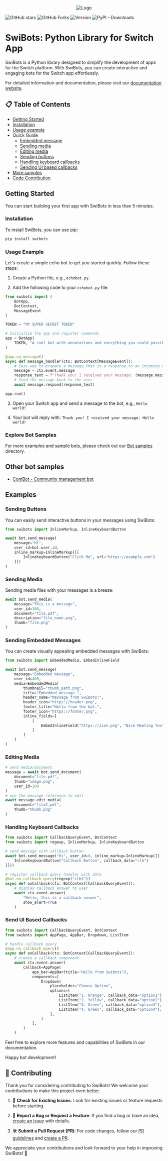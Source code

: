 <p align="center">
  <img src="https://raw.githubusercontent.com/switchcollab/Switch-Bots-Python-Library/main/docs/static/img/switch-logo.png" alt="Logo">
</p>

![GitHub stars](https://img.shields.io/github/stars/switchcollab/Switch-Bots-Python-Library)
![GitHub Forks](https://img.shields.io/github/forks/switchcollab/Switch-Bots-Python-Library)
![Version](https://img.shields.io/badge/version-1.4.25-red.svg)
![PyPI - Downloads](https://img.shields.io/pypi/dm/swibots)

# SwiBots: Python Library for Switch App

SwiBots is a Python library designed to simplify the development of apps for the
Switch platform. With SwiBots, you can create interactive and engaging bots for
the Switch app effortlessly.

For detailed information and documentation, please visit our
[documentation website](https://switchcollab.github.io/Switch-Bots-Python-Library).

## 📋 Table of Contents

- [Getting Started](#getting-started)
- [Installation](#installation)
- [Usage example](#usage-example)
- Quick Guide
  - [Embedded message](#sending-embedded-messages)
  - [Sending media](#sending-media)
  - [Editing media](#editing-media)
  - [Sending buttons](#sending-buttons)
  - [Handling keyboard callbacks](#handling-keyboard-callbacks)
  - [Sending UI based callbacks](#send-ui-based-callbacks)
- [More samples](#explore-bot-samples)
- [Code Contribution](#🚀-contributing)

## Getting Started

You can start building your first app with SwiBots in less than 5 minutes.

### Installation

To install SwiBots, you can use pip:

```bash
pip install swibots
```

### Usage Example

Let's create a simple echo bot to get you started quickly. Follow these steps:

1. Create a Python file, e.g., `echobot.py`.

2. Add the following code to your `echobot.py` file:

```python
from swibots import (
    BotApp,
    BotContext,
    MessageEvent
)

TOKEN = "MY SUPER SECRET TOKEN"

# Initialize the app and register commands
app = BotApp(
    TOKEN, "A cool bot with annotations and everything you could possibly want :)"
)

@app.on_message()
async def message_handler(ctx: BotContext[MessageEvent]):
    # Easy way to prepare a message that is a response to an incoming message
    message = ctx.event.message
    response_text = f"Thank you! I received your message: {message.message}"
    # Send the message back to the user
    await message.respond(response_text)

app.run()
```

3. Open your Switch app and send a message to the bot, e.g., `Hello world!`

4. Your bot will reply with: `Thank you! I received your message: Hello world!`

### Explore Bot Samples

For more examples and sample bots, please check out our [Bot samples](./samples)
directory.

## Other bot samples

- [ComBot - Community management bot](https://github.com/New-dev0/Combot)

## Examples

### Sending Buttons

You can easily send interactive buttons in your messages using SwiBots:

```python
from swibots import InlineMarkup, InlineKeyboardButton

await bot.send_message(
    message="Hi",
    user_id=bot.user.id,
    inline_markup=InlineMarkup([[
        InlineKeyboardButton("Click Me", url="https://example.com")
    ]])
)
```

### Sending Media

Sending media files with your messages is a breeze:

```python
await bot.send_media(
    message="This is a message",
    user_id=100,
    document="file.pdf",
    description="file_name.png",
    thumb="file.png"
)
```

### Sending Embedded Messages

You can create visually appealing embedded messages with SwiBots:

```python
from swibots import EmbeddedMedia, EmbedInlineField

await bot.send_message(
    message="Embedded message",
    user_id=400,
    media=EmbeddedMedia(
        thumbnail="thumb_path.png",
        title="Embedded message.",
        header_name="Message from SwiBots!",
        header_icon="https://header.png",
        footer_title="Hello from the bot.",
        footer_icon="https://footer.png",
        inline_fields=[
            [
                EmbedInlineField("https://icon.png", "Nice Meeting You", "Hello 👋")
            ]
        ]
    )
)
```

### Editing Media

```python
# send media/document
message = await bot.send_document(
    document="file.pdf",
    thumb="image.png",
    user_id=100
)
# use the message reference to edit
await message.edit_media(
    document="file2.pdf",
    thumb="thumb.png"
)
```

### Handling Keyboard Callbacks

```python
from swibots import CallbackQueryEvent, BotContext
from swibots import regexp, InlineMarkup, InlineKeyboardButton

# send message with callback button
await bot.send_message("Hi", user_id=0, inline_markup=InlineMarkup([[
    InlineKeyboardButton("Callback Button", callback_data="clb")
]]))

# register callback query handler with data
@bot.on_callback_query(regexp("clb$"))
async def onCallback(ctx: BotContext[CallbackQueryEvent]):
    # display callback answer to user
    await ctx.event.answer(
        "Hello, this is a callback answer",
        show_alert=True
    )
```

### Send UI Based Callbacks

```python
from swibots import CallbackQueryEvent, BotContext
from swibots import AppPage, AppBar, Dropdown, ListItem

# handle callback query
@app.on_callback_query()
async def onCallback(ctx: BotContext[CallbackQueryEvent]):
    # create a callback component
    await ctx.event.answer(
        callback=AppPage(
            app_bar=AppBar(title="Hello from Swibots"),
            components=[
                Dropdown(
                    placeholder="Choose Option",
                    options=[
                        ListItem("1. Orange", callback_data="option1"),
                        ListItem("2. Yellow", callback_data="option2"),
                        ListItem("3. Green", callback_data="option3"),
                        ListItem("4. Green", callback_data="option4"),
                    ],
                )
            ],
        )
    )
```

Feel free to explore more features and capabilities of SwiBots in our
documentation.

Happy bot development!

## 🚀 Contributing

Thank you for considering contributing to SwiBots! We welcome your contributions
to make this project even better.

1. 🧐 **Check for Existing Issues**: Look for existing issues or feature
   requests before starting.

2. 🐞 **Report a Bug or Request a Feature**: If you find a bug or have an idea,
   [create an issue](https://docs.github.com/en/issues/tracking-your-work-with-issues/creating-an-issue)
   with details.

3. 🛠️ **Submit a Pull Request (PR)**: For code changes, follow our
   [PR guidelines](#pull-request-guidelines) and
   [create a PR](https://docs.github.com/en/pull-requests/collaborating-with-pull-requests/proposing-changes-to-your-work-with-pull-requests/creating-a-pull-request).

We appreciate your contributions and look forward to your help in improving
SwiBots! 🙌
